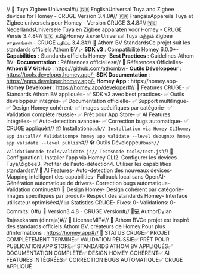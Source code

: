 // 🚀 Tuya Zigbee Universal#// 🇬🇧 EnglishUniversal Tuya and Zigbee devices for Homey - CRUGE Version 3.4.8#// 🇫🇷 FrançaisAppareils Tuya et Zigbee universels pour Homey - Version CRUGE 3.4.8#// 🇳🇱 NederlandsUniversele Tuya en Zigbee apparaten voor Homey - CRUGE Versie 3.4.8#// 🇱🇰 தமிழ்Homey க்கான Universal Tuya மற்றும் Zigbee சாதனங்கள் - CRUGE பதிப்பு 3.4.8#// 🏢 Athom BV StandardsCe projet suit les standards officiels Athom BV :- **SDK v3** : Compatibilité Homey 6.0.0+- **Capabilities** : Standards officiels Homey- **Best Practices** : Guidelines Athom BV- **Documentation** : Références officielles#// 🔗 Références Officielles- **Athom BV GitHub** : https://github.com/athombv/- **Outils Développeur** : https://tools.developer.homey.app/- **SDK Documentation** : https://apps.developer.homey.app/- **Homey App** : https://homey.app- **Homey Developer** : https://homey.app/developer#// 🎨 Features CRUGE- ✅ Standards Athom BV appliqués- ✅ SDK v3 avec best practices- ✅ Outils développeur intégrés- ✅ Documentation officielle- ✅ Support multilingue- ✅ Design Homey cohérent- ✅ Images spécifiques par catégorie- ✅ Validation complète réussie- ✅ Prêt pour App Store- ✅ AI Features intégrées- ✅ Auto-detection avancée- ✅ Correction bugs automatique- ✅ CRUGE appliqué#// 📦 Installation```bash// Installation via Homey CLIhomey app install// Validationnpx homey app validate --level debugnpx homey app validate --level publish```#// 🛠️ Outils Développeur```bash// Validationnode tools/validate.js// Testsnode tools/test.js```#// 🔧 Configuration1. Installer l'app via Homey CLI2. Configurer les devices Tuya/Zigbee3. Profiter de l'auto-détection4. Utiliser les capabilities standards#// 🤖 AI Features- Auto-detection des nouveaux devices- Mapping intelligent des capabilities- Fallback local sans OpenAI- Génération automatique de drivers- Correction bugs automatique- Validation continue#// 🎨 Design Homey- Design cohérent par catégorie- Images spécifiques par produit- Respect des standards Homey- Interface utilisateur optimisée#// 📊 Statistics CRUGE- Fixes: 0- Validations: 0- Commits: 0#// 🚀 Version3.4.8 - CRUGE Version#// 👨💻 AuthorDylan Rajasekaram (dlnraja)#// 📄 LicenseMIT#// 🏢 Athom BVCe projet est inspiré des standards officiels Athom BV, créateurs de Homey.Pour plus d'informations : https://homey.app#// 🎉 STATUS CRUGE✅ PROJET COMPLÈTEMENT TERMINÉ✅ VALIDATION RÉUSSIE✅ PRÊT POUR PUBLICATION APP STORE✅ STANDARDS ATHOM BV APPLIQUÉS✅ DOCUMENTATION COMPLÈTE✅ DESIGN HOMEY COHÉRENT✅ AI FEATURES INTÉGRÉES✅ CORRECTION BUGS AUTOMATIQUE✅ CRUGE APPLIQUÉ